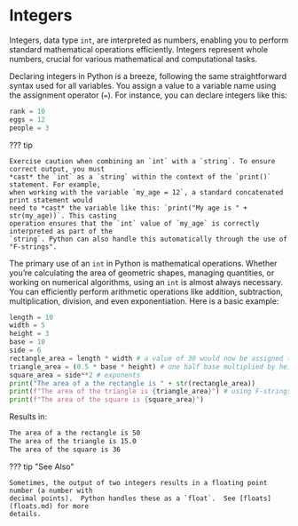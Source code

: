 # Integers

Integers, data type `int`, are interpreted as numbers, enabling you to perform standard
mathematical operations efficiently. Integers represent whole numbers, crucial for various
mathematical and computational tasks.

Declaring integers in Python is a breeze, following the same straightforward syntax used for all
variables. You assign a value to a variable name using the assignment operator (`=`). For instance,
you can declare integers like this:

``` python {title="Declaring Integer Variables" linenums="1"}
rank = 10
eggs = 12
people = 3
```

??? tip

    Exercise caution when combining an `int` with a `string`. To ensure correct output, you must
    *cast* the `int` as a `string` within the context of the `print()` statement. For example,
    when working with the variable `my_age = 12`, a standard concatenated print statement would
    need to *cast* the variable like this: `print("My age is " + str(my_age))`. This casting
    operation ensures that the `int` value of `my_age` is correctly interpreted as part of the
    `string`. Python can also handle this automatically through the use of "F-strings".

The primary use of an `int` in Python is mathematical operations. Whether you’re calculating the
area of geometric shapes, managing quantities, or working on numerical algorithms, using an `int`
is almost always necessary. You can efficiently perform arithmetic operations like addition,
subtraction, multiplication, division, and even exponentiation. Here is a basic example:

``` python {title="Python Math" linenums="1"}
length = 10
width = 5
height = 3
base = 10
side = 6
rectangle_area = length * width # a value of 30 would now be assigned to the variable area
triangle_area = (0.5 * base * height) # one half base multiplied by height
square_area = side**2 # exponents
print("The area of a the rectangle is " + str(rectangle_area))
print(f"The area of the triangle is {triangle_area}") # using F-strings
print(f"The area of the square is {square_area}")
```

Results in:

``` bash
The area of a the rectangle is 50
The area of the triangle is 15.0
The area of the square is 36
```

??? tip "See Also"

    Sometimes, the output of two integers results in a floating point number (a number with
    decimal points).  Python handles these as a `float`.  See [floats](floats.md) for more
    details.
